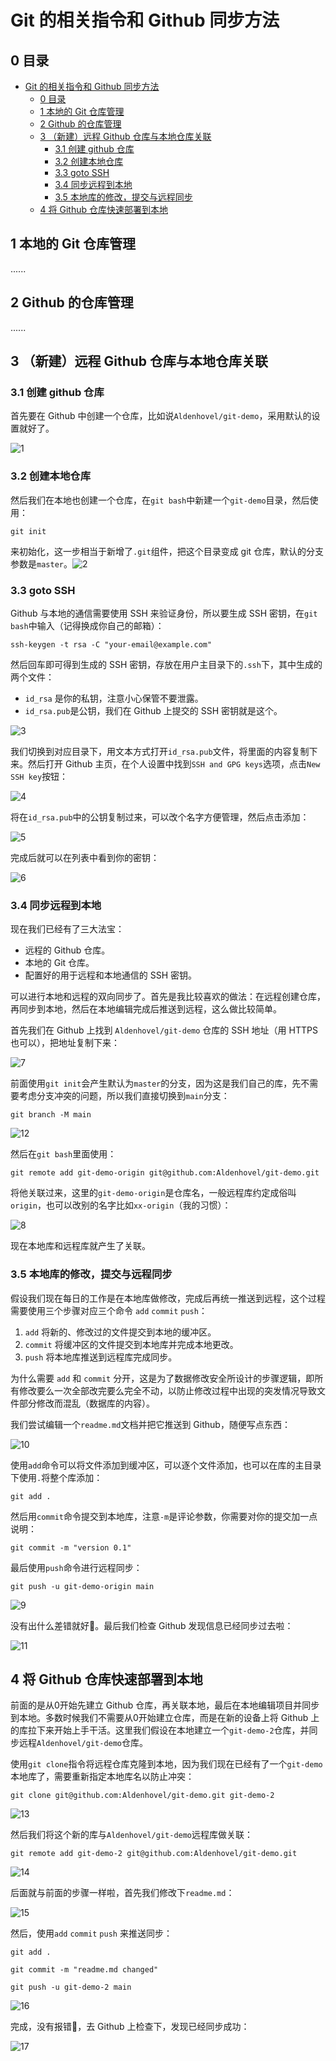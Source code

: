 # Git 的相关指令和 Github 同步方法

## 0 目录

- [Git 的相关指令和 Github 同步方法](#git-的相关指令和-github-同步方法)
  * [0 目录](#0-目录)
  * [1 本地的 Git 仓库管理](#1-本地的-git-仓库管理)
  * [2 Github 的仓库管理](#2-github-的仓库管理)
  * [3 （新建）远程 Github 仓库与本地仓库关联](#3-新建远程-github-仓库与本地仓库关联)
    + [3.1 创建 github 仓库](#31-创建-github-仓库)
    + [3.2 创建本地仓库](#32-创建本地仓库)
    + [3.3 goto SSH](#33-goto-ssh)
    + [3.4 同步远程到本地](#34-同步远程到本地)
    + [3.5 本地库的修改，提交与远程同步](#35-本地库的修改提交与远程同步)
  * [4 将 Github 仓库快速部署到本地](#4-将-github-仓库快速部署到本地)

## 1 本地的 Git 仓库管理

......

## 2 Github 的仓库管理

......

## 3 （新建）远程 Github 仓库与本地仓库关联

### 3.1 创建 github 仓库

首先要在 Github 中创建一个仓库，比如说`Aldenhovel/git-demo`，采用默认的设置就好了。

![1](img/1.png)

### 3.2 创建本地仓库

然后我们在本地也创建一个仓库，在`git bash`中新建一个`git-demo`目录，然后使用：

```
git init
```

来初始化，这一步相当于新增了`.git`组件，把这个目录变成 git 仓库，默认的分支参数是`master`。![2](img/2.png)

### 3.3 goto SSH

Github 与本地的通信需要使用 SSH 来验证身份，所以要生成 SSH 密钥，在`git bash`中输入（记得换成你自己的邮箱）：

```
ssh-keygen -t rsa -C "your-email@example.com"
```

然后回车即可得到生成的 SSH 密钥，存放在用户主目录下的`.ssh`下，其中生成的两个文件：

- `id_rsa` 是你的私钥，注意小心保管不要泄露。
- `id_rsa.pub`是公钥，我们在 Github 上提交的 SSH 密钥就是这个。

![3](img/3.png)

我们切换到对应目录下，用文本方式打开`id_rsa.pub`文件，将里面的内容复制下来。然后打开 Github 主页，在个人设置中找到`SSH and GPG keys`选项，点击`New SSH key`按钮：

![4](img/4.png)

将在`id_rsa.pub`中的公钥复制过来，可以改个名字方便管理，然后点击添加：

![5](img/5.png)

完成后就可以在列表中看到你的密钥：

![6](img/6.png)

### 3.4 同步远程到本地

现在我们已经有了三大法宝：

- 远程的 Github 仓库。
- 本地的 Git 仓库。
- 配置好的用于远程和本地通信的 SSH 密钥。

可以进行本地和远程的双向同步了。首先是我比较喜欢的做法：在远程创建仓库，再同步到本地，然后在本地编辑完成后推送到远程，这么做比较简单。

首先我们在 Github 上找到 `Aldenhovel/git-demo` 仓库的 SSH 地址（用 HTTPS 也可以），把地址复制下来：

![7](img/7.png)

前面使用`git init`会产生默认为`master`的分支，因为这是我们自己的库，先不需要考虑分支冲突的问题，所以我们直接切换到`main`分支：

```
git branch -M main
```

![12](img/12.png)

然后在`git bash`里面使用：

```
git remote add git-demo-origin git@github.com:Aldenhovel/git-demo.git
```

将他关联过来，这里的`git-demo-origin`是仓库名，一般远程库约定成俗叫`origin`，也可以改别的名字比如`xx-origin`（我的习惯）：

![8](img/8.png)

现在本地库和远程库就产生了关联。

### 3.5 本地库的修改，提交与远程同步

假设我们现在每日的工作是在本地库做修改，完成后再统一推送到远程，这个过程需要使用三个步骤对应三个命令 `add` `commit` `push`：

1. `add` 将新的、修改过的文件提交到本地的缓冲区。
2. `commit` 将缓冲区的文件提交到本地库并完成本地更改。
3. `push` 将本地库推送到远程库完成同步。

为什么需要 `add` 和 `commit` 分开，这是为了数据修改安全所设计的步骤逻辑，即所有修改要么一次全部改完要么完全不动，以防止修改过程中出现的突发情况导致文件部分修改而混乱（数据库的内容）。

我们尝试编辑一个`readme.md`文档并把它推送到 Github，随便写点东西：

![10](img/10.png)

使用`add`命令可以将文件添加到缓冲区，可以逐个文件添加，也可以在库的主目录下使用`.`将整个库添加：

```
git add .
```

然后用`commit`命令提交到本地库，注意`-m`是评论参数，你需要对你的提交加一点说明：

```
git commit -m "version 0.1"
```

最后使用`push`命令进行远程同步：

```
git push -u git-demo-origin main
```

![9](img/9.png)

没有出什么差错就好:pig:。最后我们检查 Github 发现信息已经同步过去啦：

![11](img/11.png)

## 4 将 Github 仓库快速部署到本地

前面的是从0开始先建立 Github 仓库，再关联本地，最后在本地编辑项目并同步到本地。多数时候我们不需要从0开始建立仓库，而是在新的设备上将 Github 上的库拉下来开始上手干活。这里我们假设在本地建立一个`git-demo-2`仓库，并同步远程`Aldenhovel/git-demo`仓库。

使用`git clone`指令将远程仓库克隆到本地，因为我们现在已经有了一个`git-demo`本地库了，需要重新指定本地库名以防止冲突：

```
git clone git@github.com:Aldenhovel/git-demo.git git-demo-2
```

![13](img/13.png)

然后我们将这个新的库与`Aldenhovel/git-demo`远程库做关联：

```
git remote add git-demo-2 git@github.com:Aldenhovel/git-demo.git
```

![14](img/14.png)

后面就与前面的步骤一样啦，首先我们修改下`readme.md`：

![15](img/15.png)

然后，使用`add` `commit` `push` 来推送同步：

```
git add .
```

```
git commit -m "readme.md changed"
```

```
git push -u git-demo-2 main
```

![16](img/16.png)

完成，没有报错:pig:，去 Github 上检查下，发现已经同步成功：

![17](img/17.png)